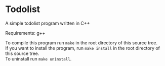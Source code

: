 # Todolist
A simple todolist program written in C++  

Requirements: g++  

To compile this program run `make` in the root directory of this source tree.  
If you want to install the program, run `make install` in the root directory of this source tree.  
To uninstall run `make uninstall`.